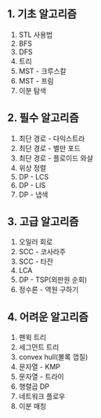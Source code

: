 ## **1. 기초 알고리즘**
1. STL 사용법
2. BFS
3. DFS
4. 트리
5. MST - 크루스칼
6. MST - 프림
7. 이분 탐색

## **2. 필수 알고리즘**
1. 최단 경로 - 다익스트라
2. 최단 경로 - 벨만 포드
3. 최단 경로 - 플로이드 와샬
4. 위상 정렬
5. DP - LCS
6. DP - LIS
7. DP - 냅색

## **3. 고급 알고리즘**
1. 오일러 회로
2. SCC - 코사라주
3. SCC - 타잔
4. LCA
5. DP - TSP(외판원 순회)
6. 정수론 - 역원 구하기

## **4. 어려운 알고리즘**
1. 팬윅 트리
2. 세그먼트 트리
3. convex hull(볼록 껍질)
4. 문자열 - KMP
5. 문자열 - 트라이
6. 행렬곱 DP
7. 네트워크 플로우
8. 이분 매칭
